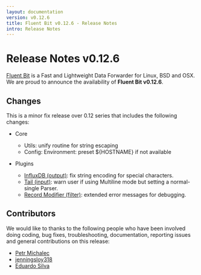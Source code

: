 ```yaml
---
layout: documentation
version: v0.12.6
title: Fluent Bit v0.12.6 - Release Notes
intro: Release Notes
---
```


# Release Notes v0.12.6

[Fluent Bit](http://fluentbit.io) is a Fast and Lightweight Data Forwarder for Linux, BSD and OSX. We are proud to announce the availability of __Fluent Bit v0.12.6__.

## Changes

This is a minor fix release over 0.12 series that includes the following changes:

- Core
  - Utils: unify routine for string escaping
  - Config: Environment: preset ${HOSTNAME} if not available


- Plugins
  - [InfluxDB (output)](http://fluentbit.io/documentation/0.12/output/influxdb.html): fix string encoding for special characters.
  - [Tail (input)](http://fluentbit.io/documentation/0.12/input/tail.html): warn user if using Multiline mode but setting a normal-single Parser.
  - [Record Modifier (filter)](http://fluentbit.io/documentation/0.12/filter/record_modifier.html): extended error messages for debugging.

## Contributors

We would like to thanks to the following people who have been involved doing coding, bug fixes, troubleshooting, documentation, reporting issues and general contributions on this release:

- [Petr Michalec](https://github.com/epcim)
- [jenningsloy318](https://github.com/jenningsloy318)
- [Eduardo Silva](https://github.com/edsiper)
